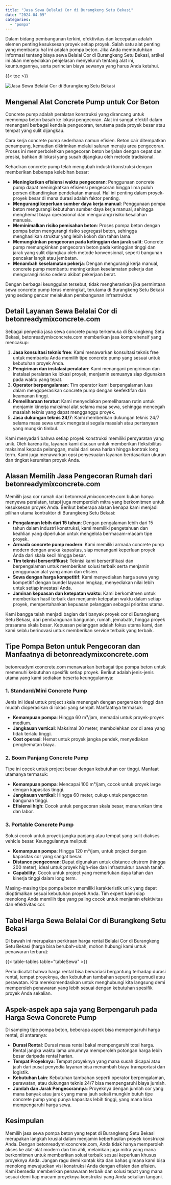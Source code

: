```yaml
---
title: "Jasa Sewa Belalai Cor di Burangkeng Setu Bekasi"
date: "2024-04-09"
categories: 
  - "pompa"
---
```


Dalam bidang pembangunan terkini, efektivitas dan kecepatan adalah elemen penting kesuksesan proyek setiap proyek. Salah satu alat penting yang membantu hal ini adalah pompa beton. Jika Anda membutuhkan informasi tentang biaya sewa Belalai Cor di Burangkeng Setu Bekasi, artikel ini akan menyediakan penjelasan menyeluruh tentang alat ini, keuntungannya, serta perincian biaya sewanya yang harus Anda ketahui.

{{< toc >}}

![Jasa Sewa Belalai Cor di Burangkeng Setu Bekasi](https://betoncor8.github.io/pump/concrete-pump%20(12).png)

## Mengenal Alat Concrete Pump untuk Cor Beton

Concrete pump adalah peralatan konstruksi yang dirancang untuk memompa beton basah ke lokasi pengecoran. Alat ini sangat efektif dalam menangani berbagai kendala pengecoran, terutama pada proyek besar atau tempat yang sulit dijangkau.

Cara kerja concrete pump sederhana namun efisien. Beton cair ditempatkan penampung, kemudian dikirimkan melalui saluran menuju area pengecoran. Proses ini memperbolehkan pengecoran beton berjalan dengan cepat dan presisi, bahkan di lokasi yang susah dijangkau oleh metode tradisional.

Kehadiran concrete pump telah mengubah industri konstruksi dengan memberikan beberapa kelebihan besar:

- **Meningkatkan efisiensi waktu pengecoran**: Penggunaan concrete pump dapat meningkatkan efisiensi pengecoran hingga lima puluh persen dibandingkan pendekatan manual. Hal ini penting dalam proyek-proyek besar di mana durasi adalah faktor penting.
- **Mengurangi keperluan sumber daya kerja manual**: Penggunaan pompa beton mengurangi kebutuhan sumber daya kerja manual, sehingga menghemat biaya operasional dan mengurangi risiko kesalahan manusia.
- **Meminimalkan risiko pemisahan beton**: Proses pompa beton dengan pompa beton mengurangi risiko segregasi beton, sehingga menghasilkan struktur yang lebih kokoh dan tahan lama.
- **Memungkinkan pengecoran pada ketinggian dan jarak sulit**: Concrete pump memungkinkan pengecoran beton pada ketinggian tinggi dan jarak yang sulit dijangkau oleh metode konvensional, seperti bangunan pencakar langit atau jembatan.
- **Menambah keselamatan pekerja**: Dengan mengurangi kerja manual, concrete pump membantu meningkatkan keselamatan pekerja dan mengurangi risiko cedera akibat pekerjaan berat.

Dengan berbagai keunggulan tersebut, tidak mengherankan jika permintaan sewa concrete pump terus meningkat, terutama di Burangkeng Setu Bekasi yang sedang gencar melakukan pembangunan infrastruktur.

## Detail Layanan Sewa Belalai Cor di betonreadymixconcrete.com

Sebagai penyedia jasa sewa concrete pump terkemuka di Burangkeng Setu Bekasi, betonreadymixconcrete.com memberikan jasa komprehensif yang mencakup:

1. **Jasa konsultasi teknis free**: Kami menawarkan konsultasi teknis free untuk membantu Anda memilih tipe concrete pump yang sesuai untuk kebutuhan proyek Anda.
2. **Pengiriman dan instalasi peralatan**: Kami menangani pengiriman dan instalasi peralatan ke lokasi proyek, menjamin semuanya siap digunakan pada waktu yang tepat.
3. **Operator berpengalaman**: Tim operator kami berpengalaman luas dalam mengoperasikan concrete pump dengan keefektifan dan keamanan tinggi.
4. **Pemeliharaan teratur**: Kami menyediakan pemeliharaan rutin untuk menjamin kinerja maksimal alat selama masa sewa, sehingga mencegah masalah teknis yang dapat mengganggu proyek.
5. **Jasa dukungan teknis 24/7**: Kami memberikan dukungan teknis 24/7 selama masa sewa untuk mengatasi segala masalah atau pertanyaan yang mungkin timbul.

Kami menyadari bahwa setiap proyek konstruksi memiliki persyaratan yang unik. Oleh karena itu, layanan kami disusun untuk memberikan fleksibilitas maksimal kepada pelanggan, mulai dari sewa harian hingga kontrak long term. Kami juga menawarkan opsi penyesuaian layanan berdasarkan ukuran dan tingkat kerumitan proyek Anda.

## Alasan Memilih Jasa Pengecoran Rumah dari betonreadymixconcrete.com

Memilih jasa cor rumah dari betonreadymixconcrete.com bukan hanya menyewa peralatan, tetapi juga memperoleh mitra yang berkomitmen untuk kesuksesan proyek Anda. Berikut beberapa alasan kenapa kami menjadi pilihan utama kontraktor di Burangkeng Setu Bekasi:

- **Pengalaman lebih dari 15 tahun**: Dengan pengalaman lebih dari 15 tahun dalam industri konstruksi, kami memiliki pengetahuan dan keahlian yang diperlukan untuk mengelola bermacam-macam tipe proyek.
- **Armada concrete pump modern**: Kami memiliki armada concrete pump modern dengan aneka kapasitas, siap menangani keperluan proyek Anda dari skala kecil hingga besar.
- **Tim teknisi bersertifikasi**: Teknisi kami bersertifikasi dan berpengalaman untuk memberikan solusi terbaik serta menjamin penggunaan alat yang aman dan efisien.
- **Sewa dengan harga kompetitif**: Kami menyediakan harga sewa yang kompetitif dengan bundel layanan lengkap, menyediakan nilai lebih untuk setiap investasi Anda.
- **Jaminan kepuasan dan ketepatan waktu**: Kami berkomitmen untuk memberikan hasil terbaik dan menjamin ketepatan waktu dalam setiap proyek, mempertahankan kepuasan pelanggan sebagai prioritas utama.

Kami bangga telah menjadi bagian dari banyak proyek cor di Burangkeng Setu Bekasi, dari pembangunan bangunan, rumah, jemabatn, hingga proyek prasarana skala besar. Kepuasan pelanggan adalah fokus utama kami, dan kami selalu berinovasi untuk memberikan service terbaik yang terbaik.

## Tipe Pompa Beton untuk Pengecoran dan Manfaatnya di betonreadymixconcrete.com

betonreadymixconcrete.com menawarkan berbagai tipe pompa beton untuk memenuhi kebutuhan spesifik setiap proyek. Berikut adalah jenis-jenis utama yang kami sediakan beserta keunggulannya:

### 1\. Standard/Mini Concrete Pump

Jenis ini ideal untuk project skala menengah dengan pergerakan tinggi dan mudah dioperasikan di lokasi yang sempit. Manfaatnya termasuk:

- **Kemampuan pompa**: Hingga 60 m³/jam, memadai untuk proyek-proyek medium.
- **Jangkauan vertical**: Maksimal 30 meter, membolehkan cor di area yang tidak terlalu tinggi.
- **Cost operasi**: Hemat untuk proyek jangka pendek, menyediakan penghematan biaya.

### 2\. Boom Panjang Concrete Pump

Tipe ini cocok untuk project besar dengan kebutuhan cor tinggi. Manfaat utamanya termasuk:

- **Kemampuan pompa**: Mencapai 100 m³/jam, cocok untuk proyek large dengan kapasitas tinggi.
- **Jangkauan vertikal**: Hingga 60 meter, cukup untuk pengecoran bangunan tinggi.
- **Efisiensi high**: Cocok untuk pengecoran skala besar, menurunkan time dan labor.

### 3\. Portable Concrete Pump

Solusi cocok untuk proyek jangka panjang atau tempat yang sulit diakses vehicle besar. Keunggulannya meliputi:

- **Kemampuan pompa**: Hingga 120 m³/jam, untuk project dengan kapasitas cor yang sangat besar.
- **Distance pengecoran**: Dapat digunakan untuk distance ekstrem (hingga 200 meter), ideal untuk proyek high-rise dan infrastruktur bawah tanah.
- **Capability**: Cocok untuk project yang memerlukan daya tahan dan kinerja tinggi dalam long term.

Masing-masing tipe pompa beton memiliki karakteristik unik yang dapat dioptimalkan sesuai kebutuhan proyek Anda. Tim expert kami siap menolong Anda memilih tipe yang paling cocok untuk menjamin efektivitas dan efektivitas cor.

## Tabel Harga Sewa Belalai Cor di Burangkeng Setu Bekasi

Di bawah ini merupakan perkiraan harga rental Belalai Cor di Burangkeng Setu Bekasi (harga bisa berubah-ubah, mohon hubungi kami untuk penawaran terbaru):

{{< table-tables table="tableSewa" >}}

Perlu dicatat bahwa harga rental bisa bervariasi bergantung terhadap durasi rental, tempat proyeknya, dan kebutuhan tambahan seperti pengemudi atau perawatan. Kita merekomendasikan untuk menghubungi kita langsung demi memperoleh penawaran yang lebih sesuai dengan kebutuhan spesifik proyek Anda sekalian.

## Aspek-aspek apa saja yang Berpengaruh pada Harga Sewa Concrete Pump

Di samping tipe pompa beton, beberapa aspek bisa mempengaruhi harga rental, di antaranya:

- **Durasi Rental**: Durasi masa rental bakal mempengaruhi total harga. Rental jangka waktu lama umumnya memperoleh potongan harga lebih besar daripada rental harian.
- **Tempat Proyeknya**: Tempat proyeknya yang mana susah dicapai atau jauh dari pusat penyedia layanan bisa menambah biaya transportasi dan logistik.
- **Kebutuhan Lain**: Kebutuhan tambahan seperti operator berpengalaman, perawatan, atau dukungan teknis 24/7 bisa mempengaruhi biaya jumlah.
- **Jumlah dan Jarak Pengecorannya**: Proyeknya dengan jumlah cor yang mana banyak atau jarak yang mana jauh sekali mungkin butuh tipe concrete pump yang punya kapasitas lebih tinggi, yang mana bisa mempengaruhi harga sewa.

## Kesimpulan

Memilih jasa sewa pompa beton yang tepat di Burangkeng Setu Bekasi merupakan langkah krusial dalam menjamin keberhasilan proyek konstruksi Anda. Dengan betonreadymixconcrete.com, Anda tidak hanya memperoleh akses ke alat-alat modern dan tim ahli, melainkan juga mitra yang mana berkomitmen untuk memberikan solusi terbaik sesuai keperluan khusus proyeknya Anda. Jangan ragu demi kontak kita dan bahas gimana kami bisa menolong mewujudkan visi konstruksi Anda dengan efisien dan efisien. Kami bersedia memberikan penawaran terbaik dan solusi tepat yang mana sesuai demi tiap macam proyeknya konstruksi yang Anda sekalian tangani.
